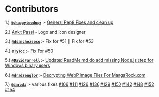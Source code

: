 # Contributors
1.) [**`@shaggytwodope`**](https://github.com/shaggytwodope) :- [General Pep8 Fixes and clean up](https://github.com/Xonshiz/comic-dl/pull/1)

2.) [Ankit Passi](https://github.com/ankitpassi141) - Logo and icon designer

3.) [**`@dsanchezseco`**](https://github.com/dsanchezseco) :- Fix for #51 || Fix for #53

4.) [**`@Tyroc`**](https://github.com/Tyroc) :- Fix For #50

5.) [**`@DavidFarrell`**](https://github.com/DavidFarrell) :- [Updated ReadMe.md do add missing Node.js step for Windows binary users](https://github.com/Xonshiz/comic-dl/pull/48)

6.) [**`@dradzenglor`**](https://www.reddit.com/user/dradzenglor) :- [Decrypting WebP Image Files For MangaRock.com](https://www.reddit.com/r/codes/comments/7mdx70/need_help_decrypting_this_string/)

7.) [**`@darodi`**](https://github.com/darodi) 
:- various fixes 
[#106](https://github.com/Xonshiz/comic-dl/issues/106) 
[#111](https://github.com/Xonshiz/comic-dl/issues/111) 
[#126](https://github.com/Xonshiz/comic-dl/issues/126) 
[#136](https://github.com/Xonshiz/comic-dl/issues/136) 
[#129](https://github.com/Xonshiz/comic-dl/issues/129) 
[#150](https://github.com/Xonshiz/comic-dl/issues/150) 
[#142](https://github.com/Xonshiz/comic-dl/issues/142) 
[#148](https://github.com/Xonshiz/comic-dl/issues/148) 
[#152](https://github.com/Xonshiz/comic-dl/issues/152) 
[#154](https://github.com/Xonshiz/comic-dl/issues/154) 